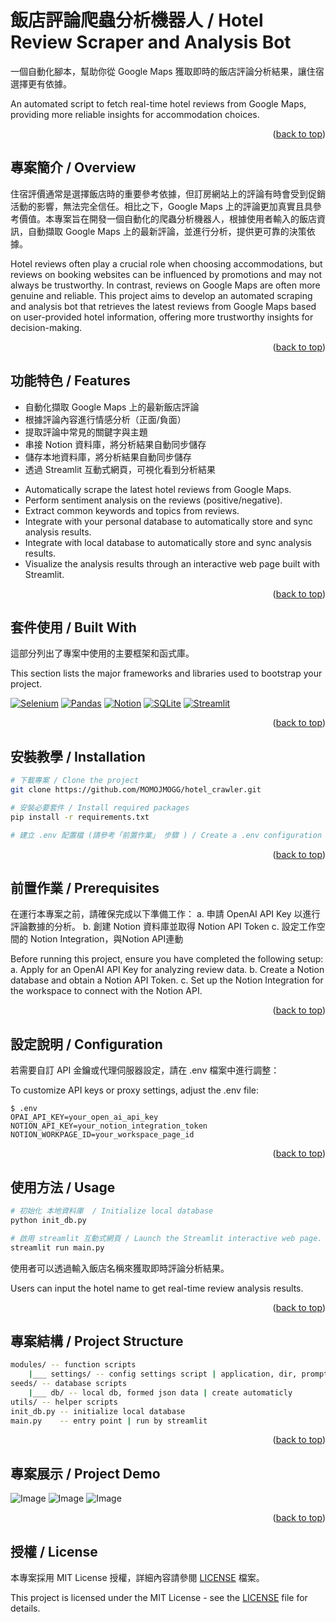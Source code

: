 # 飯店評論爬蟲分析機器人 / Hotel Review Scraper and Analysis Bot
一個自動化腳本，幫助你從 Google Maps 獲取即時的飯店評論分析結果，讓住宿選擇更有依據。

An automated script to fetch real-time hotel reviews from Google Maps, providing more reliable insights for accommodation choices.


<p align="right">(<a href="#readme-top">back to top</a>)</p>

## 專案簡介 / Overview
住宿評價通常是選擇飯店時的重要參考依據，但訂房網站上的評論有時會受到促銷活動的影響，無法完全信任。相比之下，Google Maps 上的評論更加真實且具參考價值。本專案旨在開發一個自動化的爬蟲分析機器人，根據使用者輸入的飯店資訊，自動擷取 Google Maps 上的最新評論，並進行分析，提供更可靠的決策依據。

Hotel reviews often play a crucial role when choosing accommodations, but reviews on booking websites can be influenced by promotions and may not always be trustworthy. In contrast, reviews on Google Maps are often more genuine and reliable. This project aims to develop an automated scraping and analysis bot that retrieves the latest reviews from Google Maps based on user-provided hotel information, offering more trustworthy insights for decision-making.


<p align="right">(<a href="#readme-top">back to top</a>)</p>

## 功能特色 / Features
* 自動化擷取 Google Maps 上的最新飯店評論
* 根據評論內容進行情感分析（正面/負面）
* 提取評論中常見的關鍵字與主題
* 串接 Notion 資料庫，將分析結果自動同步儲存
* 儲存本地資料庫，將分析結果自動同步儲存
* 透過 Streamlit 互動式網頁，可視化看到分析結果

- Automatically scrape the latest hotel reviews from Google Maps.
- Perform sentiment analysis on the reviews (positive/negative).
- Extract common keywords and topics from reviews.
- Integrate with your personal database to automatically store and sync analysis results.
- Integrate with local database to automatically store and sync analysis results.
- Visualize the analysis results through an interactive web page built with Streamlit.


<p align="right">(<a href="#readme-top">back to top</a>)</p>

## 套件使用 / Built With
這部分列出了專案中使用的主要框架和函式庫。

This section lists the major frameworks and libraries used to bootstrap your project.

[![Selenium][selenium-badge]][selenium-url]
[![Pandas][pandas-badge]][pandas-url]
[![Notion][notion-badge]][notion-url]
[![SQLite][sqlite-badge]][sqlite-url]
[![Streamlit][streamlit-badge]][streamlit-url]


<p align="right">(<a href="#readme-top">back to top</a>)</p>

## 安裝教學 / Installation
```bash
# 下載專案 / Clone the project
git clone https://github.com/MOMOJMOGG/hotel_crawler.git

# 安裝必要套件 / Install required packages
pip install -r requirements.txt

# 建立 .env 配置檔 (請參考「前置作業」 步驟 ) / Create a .env configuration file (refer to the "Prerequisites" section for steps).
```


<p align="right">(<a href="#readme-top">back to top</a>)</p>

## 前置作業 / Prerequisites
在運行本專案之前，請確保完成以下準備工作：
a. 申請 OpenAI API Key 以進行評論數據的分析。
b. 創建 Notion 資料庫並取得 Notion API Token
c. 設定工作空間的 Notion Integration，與Notion API連動

Before running this project, ensure you have completed the following setup:
a. Apply for an OpenAI API Key for analyzing review data.
b. Create a Notion database and obtain a Notion API Token.
c. Set up the Notion Integration for the workspace to connect with the Notion API.


<p align="right">(<a href="#readme-top">back to top</a>)</p>

## 設定說明 / Configuration
若需要自訂 API 金鑰或代理伺服器設定，請在 .env 檔案中進行調整：

To customize API keys or proxy settings, adjust the .env file:

```
$ .env
OPAI_API_KEY=your_open_ai_api_key
NOTION_API_KEY=your_notion_integration_token
NOTION_WORKPAGE_ID=your_workspace_page_id
```


<p align="right">(<a href="#readme-top">back to top</a>)</p>

## 使用方法 / Usage
```bash
# 初始化 本地資料庫  / Initialize local database
python init_db.py

# 啟用 streamlit 互動式網頁 / Launch the Streamlit interactive web page.
streamlit run main.py
```
使用者可以透過輸入飯店名稱來獲取即時評論分析結果。

Users can input the hotel name to get real-time review analysis results.


<p align="right">(<a href="#readme-top">back to top</a>)</p>

## 專案結構 / Project Structure
```bash
modules/ -- function scripts
    |___ settings/ -- config settings script | application, dir, prompt schema
seeds/ -- database scripts
    |___ db/ -- local db, formed json data | create automaticly
utils/ -- helper scripts
init_db.py -- initialize local database
main.py    -- entry point | run by streamlit
```


<p align="right">(<a href="#readme-top">back to top</a>)</p>

## 專案展示 / Project Demo
![Image][demo-url-01]
![Image][demo-url-02]
![Image][demo-url-03]


<p align="right">(<a href="#readme-top">back to top</a>)</p>

## 授權 / License
本專案採用 MIT License 授權，詳細內容請參閱 [LICENSE][license-url] 檔案。

This project is licensed under the MIT License - see the [LICENSE][license-url] file for details.

<!-- MARKDOWN LINKS & IMAGES -->
<!-- https://www.markdownguide.org/basic-syntax/#reference-style-links -->
[selenium-badge]: https://img.shields.io/badge/Selenium-43B02A?style=for-the-badge&logo=Selenium&logoColor=white
[selenium-url]: https://www.selenium.dev/
[pandas-badge]: https://img.shields.io/badge/Pandas-2C2D72?style=for-the-badge&logo=pandas&logoColor=white
[pandas-url]: https://pandas.pydata.org/
[notion-badge]: https://img.shields.io/badge/Notion-000000?style=for-the-badge&logo=notion&logoColor=white
[notion-url]: https://notion.so/
[license-url]: ./LICENSE.txt
[streamlit-badge]: https://img.shields.io/badge/streamlit-%23FF4B4B.svg?&style=for-the-badge&logo=streamlit&logoColor=white
[streamlit-url]: https://streamlit.io/
[sqlite-badge]: https://img.shields.io/badge/sqlite-%23003B57.svg?&style=for-the-badge&logo=sqlite&logoColor=white
[sqlite-url]: https://www.sqlite.org/
[demo-url-01]: https://github.com/MOMOJMOGG/hotel_crawler/blob/main/output/01.gif
[demo-url-02]: https://github.com/MOMOJMOGG/hotel_crawler/blob/main/output/02.gif
[demo-url-03]: https://github.com/MOMOJMOGG/hotel_crawler/blob/main/output/demo.png
